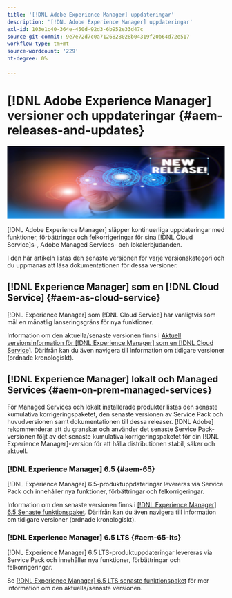 ```yaml
---
title: '[!DNL Adobe Experience Manager] uppdateringar'
description: '[!DNL Adobe Experience Manager] uppdateringar'
exl-id: 103e1c40-364e-450d-92d3-6b952e33d47c
source-git-commit: 9e7e72d7c0a7126828028b04319f20b64d72e517
workflow-type: tm+mt
source-wordcount: '229'
ht-degree: 0%

---
```


# [!DNL Adobe Experience Manager] versioner och uppdateringar {#aem-releases-and-updates}

![[!DNL Experience Manager] nya versioner](assets/new-aem-releases1.jpeg)

[!DNL Adobe Experience Manager] släpper kontinuerliga uppdateringar med funktioner, förbättringar och felkorrigeringar för sina [!DNL Cloud Service]s-, Adobe Managed Services- och lokalerbjudanden.

I den här artikeln listas den senaste versionen för varje versionskategori och du uppmanas att läsa dokumentationen för dessa versioner.

## [!DNL Experience Manager] som en [!DNL Cloud Service] {#aem-as-cloud-service}

[!DNL Experience Manager] som [!DNL Cloud Service] har vanligtvis som mål en månatlig lanseringsgräns för nya funktioner.

Information om den aktuella/senaste versionen finns i [Aktuell versionsinformation för [!DNL Experience Manager] som en [!DNL Cloud Service]](https://experienceleague.adobe.com/en/docs/experience-manager-cloud-service/content/release-notes/release-notes/release-notes-current). Därifrån kan du även navigera till information om tidigare versioner (ordnade kronologiskt).

## [!DNL Experience Manager] lokalt och Managed Services {#aem-on-prem-managed-services}

För Managed Services och lokalt installerade produkter listas den senaste kumulativa korrigeringspaketet, den senaste versionen av Service Pack och huvudversionen samt dokumentationen till dessa releaser. [!DNL Adobe] rekommenderar att du granskar och använder det senaste Service Pack-versionen följt av det senaste kumulativa korrigeringspaketet för din [!DNL Experience Manager]-version för att hålla distributionen stabil, säker och aktuell.

### [!DNL Experience Manager] 6.5 {#aem-65}

[!DNL Experience Manager] 6.5-produktuppdateringar levereras via Service Pack och innehåller nya funktioner, förbättringar och felkorrigeringar.

Information om den senaste versionen finns i [[!DNL Experience Manager] 6.5 Senaste funktionspaket](https://experienceleague.adobe.com/en/docs/experience-manager-65/content/release-notes/release-notes). Därifrån kan du även navigera till information om tidigare versioner (ordnade kronologiskt).

### [!DNL Experience Manager] 6.5 LTS {#aem-65-lts}

[!DNL Experience Manager] 6.5 LTS-produktuppdateringar levereras via Service Pack och innehåller nya funktioner, förbättringar och felkorrigeringar.

Se [[!DNL Experience Manager] 6.5 LTS senaste funktionspaket](https://experienceleague.adobe.com/en/docs/experience-manager-65-lts/content/release-notes/release-notes) för mer information om den aktuella/senaste versionen.

